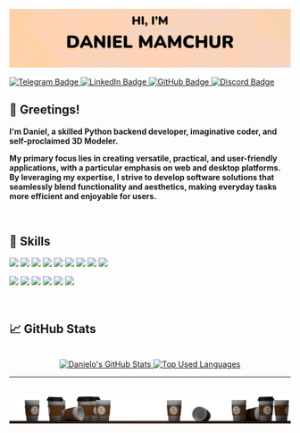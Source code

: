 [![Danielo's GitHub Banner](img/Logo.png)](https://github.com/DanieloM83)
<div align="left">
    <a href="#">
        <img src="https://img.shields.io/badge/-Telegram-ffd29f?style=flat&logo=Telegram&logoColor=white&labelColor=red" alt="Telegram Badge">
    </a>
        <a href="#">
        <img src="https://img.shields.io/badge/-LinkedIn-ffd29f?style=flat&logo=LinkedIn&logoColor=white&labelColor=red" alt="LinkedIn Badge">
    </a>
    <a href="https://github.com/DanieloM83">
        <img src="https://img.shields.io/badge/-GitHub-ffd29f?style=flat&logo=GitHub&logoColor=white&labelColor=red" alt="GitHub Badge">
    </a>
    <a href="#">
        <img src="https://img.shields.io/badge/-Discord-ffd29f?style=flat&logo=Discord&logoColor=white&labelColor=red" alt="Discord Badge">
    </a>
</div>

## 👋 Greetings!

**I'm Daniel, a skilled Python backend developer, imaginative coder, and self-proclaimed 3D Modeler.**

**My primary focus lies in creating versatile, practical, and user-friendly applications, with a particular emphasis on web and desktop platforms. By leveraging my expertise, I strive to develop software solutions that seamlessly blend functionality and aesthetics, making everyday tasks more efficient and enjoyable for users.**
<br>

<br>


## 💼 Skills

![](https://img.shields.io/badge/Code-Python-ffd29f?style=flat&logo=Python&logoColor=white&labelColor=red)
![](https://img.shields.io/badge/Code-FastAPI-ffd29f?style=flat&logo=FastAPI&logoColor=white&labelColor=red)
![](https://img.shields.io/badge/Code-Django-ffd29f?style=flat&logo=Django&logoColor=white&labelColor=red)
![](https://img.shields.io/badge/Code-PyQT6-ffd29f?style=flat&logo=QT&logoColor=white&labelColor=red)
![](https://img.shields.io/badge/Code-SQLalchemy-ffd29f?style=flat&logo=microsoftsqlserver&logoColor=white&labelColor=red)
![](https://img.shields.io/badge/Code-MySQL-ffd29f?style=flat&logo=MySQL&logoColor=white&labelColor=red)
![](https://img.shields.io/badge/Code-SQLite-ffd29f?style=flat&logo=SQLite&logoColor=white&labelColor=red)
![](https://img.shields.io/badge/Style-HTML-ffd29f?style=flat&logo=html5&logoColor=white&labelColor=red)
![](https://img.shields.io/badge/Style-CSS-ffd29f?style=flat&logo=css3&logoColor=white&labelColor=red)


![](https://img.shields.io/badge/Tools-Blender-ffd29f?style=flat&logo=Blender&logoColor=white&labelColor=red)
![](https://img.shields.io/badge/Tools-Photoshop-ffd29f?style=flat&logo=adobephotoshop&logoColor=white&labelColor=red)
![](https://img.shields.io/badge/Tools-Premiere%20Pro-ffd29f?style=flat&logo=adobepremierepro&logoColor=white&labelColor=red)
![](https://img.shields.io/badge/Tools-Postman-ffd29f?style=flat&logo=postman&logoColor=white&labelColor=red)
![](https://img.shields.io/badge/Tools-Git-ffd29f?style=flat&logo=Git&logoColor=white&labelColor=red)
![](https://img.shields.io/badge/Tools-GitHub-ffd29f?style=flat&logo=GitHub&logoColor=white&labelColor=red)
<br>

<br>


## 📈 GitHub Stats

<br>

<div align="center">
    <a href="https://github.com/DanieloM83">
        <img align="top" src="https://github-readme-stats.vercel.app/api?username=danielom83&show_icons=true&line_height=27&count_private=true&title_color=d8644d&text_color=d8644d&icon_color=d8644d&bg_color=ffd29f" alt="Danielo's GitHub Stats" width=48%>
    </a>
    <a href="https://github.com/DanieloM83">
        <img align="top" src="https://github-readme-stats.vercel.app/api/top-langs/?username=danielom83&show_icons=true&title_color=d8644d&icon_color=f6c32c&text_color=d8644d&bg_color=ffd29f&count_private=true&layout=compact" alt="Top Used Languages" width=48%>
    </a>
</div>

---

<br>

<img src="img/Coffee.png">
